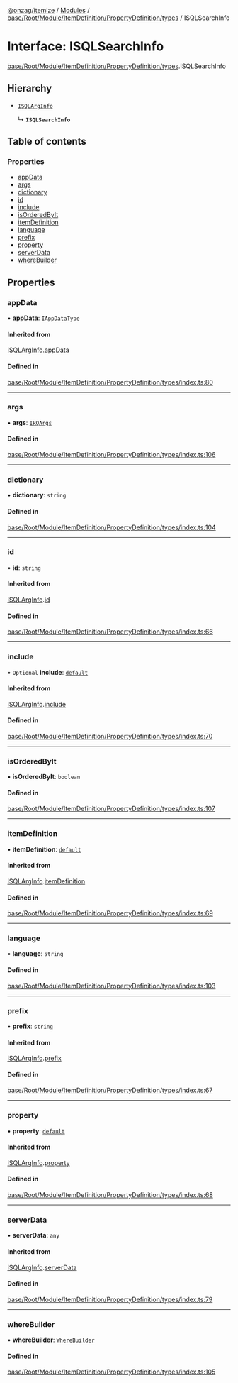 [@onzag/itemize](../README.md) / [Modules](../modules.md) / [base/Root/Module/ItemDefinition/PropertyDefinition/types](../modules/base_Root_Module_ItemDefinition_PropertyDefinition_types.md) / ISQLSearchInfo

# Interface: ISQLSearchInfo

[base/Root/Module/ItemDefinition/PropertyDefinition/types](../modules/base_Root_Module_ItemDefinition_PropertyDefinition_types.md).ISQLSearchInfo

## Hierarchy

- [`ISQLArgInfo`](base_Root_Module_ItemDefinition_PropertyDefinition_types.ISQLArgInfo.md)

  ↳ **`ISQLSearchInfo`**

## Table of contents

### Properties

- [appData](base_Root_Module_ItemDefinition_PropertyDefinition_types.ISQLSearchInfo.md#appdata)
- [args](base_Root_Module_ItemDefinition_PropertyDefinition_types.ISQLSearchInfo.md#args)
- [dictionary](base_Root_Module_ItemDefinition_PropertyDefinition_types.ISQLSearchInfo.md#dictionary)
- [id](base_Root_Module_ItemDefinition_PropertyDefinition_types.ISQLSearchInfo.md#id)
- [include](base_Root_Module_ItemDefinition_PropertyDefinition_types.ISQLSearchInfo.md#include)
- [isOrderedByIt](base_Root_Module_ItemDefinition_PropertyDefinition_types.ISQLSearchInfo.md#isorderedbyit)
- [itemDefinition](base_Root_Module_ItemDefinition_PropertyDefinition_types.ISQLSearchInfo.md#itemdefinition)
- [language](base_Root_Module_ItemDefinition_PropertyDefinition_types.ISQLSearchInfo.md#language)
- [prefix](base_Root_Module_ItemDefinition_PropertyDefinition_types.ISQLSearchInfo.md#prefix)
- [property](base_Root_Module_ItemDefinition_PropertyDefinition_types.ISQLSearchInfo.md#property)
- [serverData](base_Root_Module_ItemDefinition_PropertyDefinition_types.ISQLSearchInfo.md#serverdata)
- [whereBuilder](base_Root_Module_ItemDefinition_PropertyDefinition_types.ISQLSearchInfo.md#wherebuilder)

## Properties

### appData

• **appData**: [`IAppDataType`](server.IAppDataType.md)

#### Inherited from

[ISQLArgInfo](base_Root_Module_ItemDefinition_PropertyDefinition_types.ISQLArgInfo.md).[appData](base_Root_Module_ItemDefinition_PropertyDefinition_types.ISQLArgInfo.md#appdata)

#### Defined in

[base/Root/Module/ItemDefinition/PropertyDefinition/types/index.ts:80](https://github.com/onzag/itemize/blob/73e0c39e/base/Root/Module/ItemDefinition/PropertyDefinition/types/index.ts#L80)

___

### args

• **args**: [`IRQArgs`](rq_querier.IRQArgs.md)

#### Defined in

[base/Root/Module/ItemDefinition/PropertyDefinition/types/index.ts:106](https://github.com/onzag/itemize/blob/73e0c39e/base/Root/Module/ItemDefinition/PropertyDefinition/types/index.ts#L106)

___

### dictionary

• **dictionary**: `string`

#### Defined in

[base/Root/Module/ItemDefinition/PropertyDefinition/types/index.ts:104](https://github.com/onzag/itemize/blob/73e0c39e/base/Root/Module/ItemDefinition/PropertyDefinition/types/index.ts#L104)

___

### id

• **id**: `string`

#### Inherited from

[ISQLArgInfo](base_Root_Module_ItemDefinition_PropertyDefinition_types.ISQLArgInfo.md).[id](base_Root_Module_ItemDefinition_PropertyDefinition_types.ISQLArgInfo.md#id)

#### Defined in

[base/Root/Module/ItemDefinition/PropertyDefinition/types/index.ts:66](https://github.com/onzag/itemize/blob/73e0c39e/base/Root/Module/ItemDefinition/PropertyDefinition/types/index.ts#L66)

___

### include

• `Optional` **include**: [`default`](../classes/base_Root_Module_ItemDefinition_Include.default.md)

#### Inherited from

[ISQLArgInfo](base_Root_Module_ItemDefinition_PropertyDefinition_types.ISQLArgInfo.md).[include](base_Root_Module_ItemDefinition_PropertyDefinition_types.ISQLArgInfo.md#include)

#### Defined in

[base/Root/Module/ItemDefinition/PropertyDefinition/types/index.ts:70](https://github.com/onzag/itemize/blob/73e0c39e/base/Root/Module/ItemDefinition/PropertyDefinition/types/index.ts#L70)

___

### isOrderedByIt

• **isOrderedByIt**: `boolean`

#### Defined in

[base/Root/Module/ItemDefinition/PropertyDefinition/types/index.ts:107](https://github.com/onzag/itemize/blob/73e0c39e/base/Root/Module/ItemDefinition/PropertyDefinition/types/index.ts#L107)

___

### itemDefinition

• **itemDefinition**: [`default`](../classes/base_Root_Module_ItemDefinition.default.md)

#### Inherited from

[ISQLArgInfo](base_Root_Module_ItemDefinition_PropertyDefinition_types.ISQLArgInfo.md).[itemDefinition](base_Root_Module_ItemDefinition_PropertyDefinition_types.ISQLArgInfo.md#itemdefinition)

#### Defined in

[base/Root/Module/ItemDefinition/PropertyDefinition/types/index.ts:69](https://github.com/onzag/itemize/blob/73e0c39e/base/Root/Module/ItemDefinition/PropertyDefinition/types/index.ts#L69)

___

### language

• **language**: `string`

#### Defined in

[base/Root/Module/ItemDefinition/PropertyDefinition/types/index.ts:103](https://github.com/onzag/itemize/blob/73e0c39e/base/Root/Module/ItemDefinition/PropertyDefinition/types/index.ts#L103)

___

### prefix

• **prefix**: `string`

#### Inherited from

[ISQLArgInfo](base_Root_Module_ItemDefinition_PropertyDefinition_types.ISQLArgInfo.md).[prefix](base_Root_Module_ItemDefinition_PropertyDefinition_types.ISQLArgInfo.md#prefix)

#### Defined in

[base/Root/Module/ItemDefinition/PropertyDefinition/types/index.ts:67](https://github.com/onzag/itemize/blob/73e0c39e/base/Root/Module/ItemDefinition/PropertyDefinition/types/index.ts#L67)

___

### property

• **property**: [`default`](../classes/base_Root_Module_ItemDefinition_PropertyDefinition.default.md)

#### Inherited from

[ISQLArgInfo](base_Root_Module_ItemDefinition_PropertyDefinition_types.ISQLArgInfo.md).[property](base_Root_Module_ItemDefinition_PropertyDefinition_types.ISQLArgInfo.md#property)

#### Defined in

[base/Root/Module/ItemDefinition/PropertyDefinition/types/index.ts:68](https://github.com/onzag/itemize/blob/73e0c39e/base/Root/Module/ItemDefinition/PropertyDefinition/types/index.ts#L68)

___

### serverData

• **serverData**: `any`

#### Inherited from

[ISQLArgInfo](base_Root_Module_ItemDefinition_PropertyDefinition_types.ISQLArgInfo.md).[serverData](base_Root_Module_ItemDefinition_PropertyDefinition_types.ISQLArgInfo.md#serverdata)

#### Defined in

[base/Root/Module/ItemDefinition/PropertyDefinition/types/index.ts:79](https://github.com/onzag/itemize/blob/73e0c39e/base/Root/Module/ItemDefinition/PropertyDefinition/types/index.ts#L79)

___

### whereBuilder

• **whereBuilder**: [`WhereBuilder`](../classes/database_WhereBuilder.WhereBuilder.md)

#### Defined in

[base/Root/Module/ItemDefinition/PropertyDefinition/types/index.ts:105](https://github.com/onzag/itemize/blob/73e0c39e/base/Root/Module/ItemDefinition/PropertyDefinition/types/index.ts#L105)
